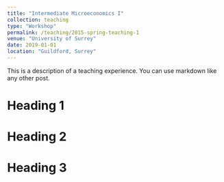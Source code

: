 ```yaml
---
title: "Intermediate Microeconomics I"
collection: teaching
type: "Workshop"
permalink: /teaching/2015-spring-teaching-1
venue: "University of Surrey"
date: 2019-01-01
location: "Guildford, Surrey"
---
```


This is a description of a teaching experience. You can use markdown like any other post.

Heading 1
======

Heading 2
======

Heading 3
======
